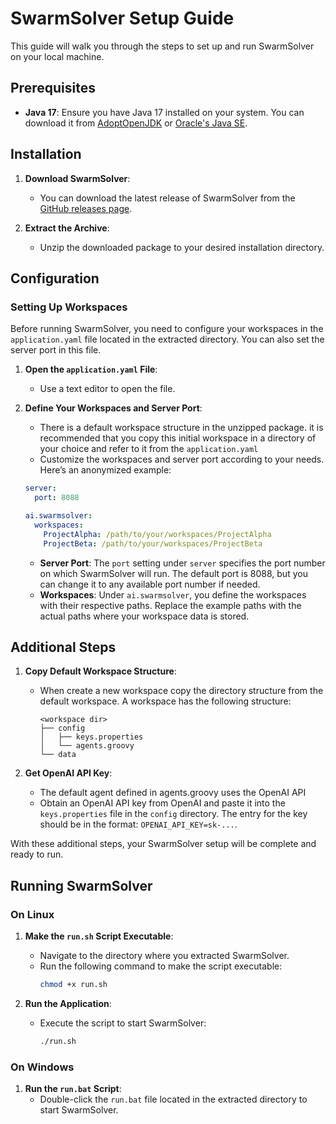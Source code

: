 # SwarmSolver Setup Guide

This guide will walk you through the steps to set up and run SwarmSolver on your local machine.

## Prerequisites

- **Java 17**: Ensure you have Java 17 installed on your system. You can download it from [AdoptOpenJDK](https://adoptopenjdk.net/) or [Oracle's Java SE](https://www.oracle.com/java/technologies/javase-jdk17-downloads.html).

## Installation

1. **Download SwarmSolver**:
    - You can download the latest release of SwarmSolver from the [GitHub releases page](https://github.com/swarmsolver-ai/swarmsolver/tags).

2. **Extract the Archive**:
    - Unzip the downloaded package to your desired installation directory.

## Configuration

### Setting Up Workspaces

Before running SwarmSolver, you need to configure your workspaces in the `application.yaml` file located in the extracted directory. You can also set the server port in this file.

1. **Open the `application.yaml` File**:
    - Use a text editor to open the file.

2. **Define Your Workspaces and Server Port**:
   - There is a default workspace structure in the unzipped package. it is recommended that you copy this initial workspace in a directory of your choice and refer to it from the `application.yaml`
    - Customize the workspaces and server port according to your needs. Here’s an anonymized example:

   ```yaml
   server:
     port: 8088

   ai.swarmsolver:
     workspaces:
       ProjectAlpha: /path/to/your/workspaces/ProjectAlpha
       ProjectBeta: /path/to/your/workspaces/ProjectBeta
   ```

    - **Server Port**: The `port` setting under `server` specifies the port number on which SwarmSolver will run. The default port is 8088, but you can change it to any available port number if needed.
    - **Workspaces**: Under `ai.swarmsolver`, you define the workspaces with their respective paths. Replace the example paths with the actual paths where your workspace data is stored.

## Additional Steps

1. **Copy Default Workspace Structure**:
   - When create a new workspace copy the directory structure from the default workspace. A workspace has the following structure:
     ```
     <workspace dir>
     ├── config
     │   ├── keys.properties
     │   └── agents.groovy
     └── data
     ```

2. **Get OpenAI API Key**:
   - The default agent defined in agents.groovy uses the OpenAI API
   - Obtain an OpenAI API key from OpenAI and paste it into the `keys.properties` file in the `config` directory. The entry for the key should be in the format: `OPENAI_API_KEY=sk-...`.

With these additional steps, your SwarmSolver setup will be complete and ready to run.
## Running SwarmSolver

### On Linux

1. **Make the `run.sh` Script Executable**:
    - Navigate to the directory where you extracted SwarmSolver.
    - Run the following command to make the script executable:
      ```bash
      chmod +x run.sh
      ```

2. **Run the Application**:
    - Execute the script to start SwarmSolver:
      ```bash
      ./run.sh
      ```

### On Windows

1. **Run the `run.bat` Script**:
    - Double-click the `run.bat` file located in the extracted directory to start SwarmSolver.
